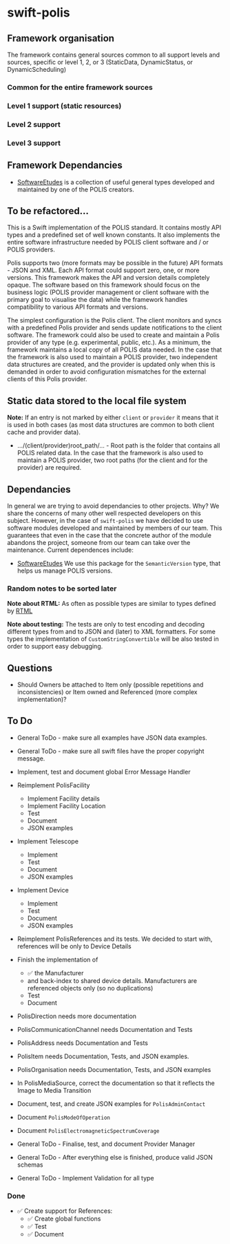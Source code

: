 # swift-polis

## Framework organisation
The framework contains general sources common to all support levels and sources, specific or level 1, 2, or 3 (StaticData, DynamicStatus, or DynamicScheduling)

### Common for the entire framework sources

### Level 1 support (static resources)

### Level 2 support

### Level 3 support

## Framework Dependancies
- [SoftwareEtudes](https://github.com/tuparev/SoftwareEtudes) is a collection of useful general types developed and maintained by one of the POLIS creators.


## To be refactored...

This is a Swift implementation of the POLIS standard. It contains mostly API types and a predefined set of well known constants. It also implements the entire software infrastructure needed by POLIS client software and / or POLIS providers.

Polis supports two (more formats may be possible in the future) API formats - JSON and XML. Each API format could support zero, one, or more versions. This framework makes the API and version details completely opaque. The software based on this framework should focus on the business logic (POLIS provider management or client software with the primary goal to visualise the data) while the framework handles compatibility to various API formats and versions.

The simplest configuration is the Polis client. The client monitors and syncs with a predefined Polis provider and sends update notifications to the client software. The framework could also be used to create and maintain a Polis provider of any type (e.g. experimental, public, etc.). As a minimum, the framework maintains a local copy of all POLIS data needed. In the case that the framework is also used to maintain a POLIS provider, two independent data structures are created, and the provider is updated only when this is demanded in order to avoid configuration mismatches for the external clients of this Polis provider.

## Static data stored to the local file system

**Note:** If an entry is not marked by either `client` or `provider` it means that it is used in both cases (as most data structures are common to both client cache and provider data).

- .../(client/provider)root_path/... - Root path is the folder that contains all POLIS related data. In the case that the framework is also used to maintain a POLIS provider, two root paths (for the client and for the provider) are required.

## Dependancies 
In general we are trying to avoid dependancies to other projects. Why? We share the concerns of many other well respected developers on this subject. However, in the case of `swift-polis` we have decided to use software modules developed and maintained by members of our team. This guarantees that even in the case that the concrete author of the module abandons the project, someone from our team can take over the maintenance.
Current dependences include:
- [SoftwareEtudes](https://github.com/tuparev/SoftwareEtudes)
We use this package for the `SemanticVersion` type, that helps us manage POLIS versions.

### Random notes to be sorted later
**Note about RTML:** As often as possible types are similar to types defined by [RTML](http://www.astro.physik.uni-goettingen.de/~hessman/misc/RTML-3.2b.xsd)

**Note about testing:** The tests are only to test encoding and decoding different types from and to JSON and (later) to XML formatters.  For some types the implementation of `CustomStringConvertible` will be also tested in order to support easy debugging.

## Questions
- Should Owners be attached to Item only (possible repetitions and inconsistencies) or Item owned and Referenced (more complex implementation)?

## To Do
- General ToDo - make sure all examples have JSON data examples.
- General ToDo - make sure all swift files have the proper copyright message.

- Implement, test and document global Error Message Handler
- Reimplement PolisFacility
    - Implement Facility details
    - Implement Facility Location
    - Test
    - Document
    - JSON examples
- Implement Telescope
    - Implement
    - Test
    - Document
    - JSON examples
- Implement Device
    - Implement
    - Test
    - Document
    - JSON examples
- Reimplement PolisReferences and its tests. We decided to start with, references will be only to Device Details
- Finish the implementation of 
    - ✅ the Manufacturer 
    - and back-index to shared device details. Manufacturers are referenced objects only (so no duplications)
    - Test 
    - Document
- PolisDirection needs more documentation
- PolisCommunicationChannel needs Documentation and Tests
- PolisAddress needs Documentation and Tests
- PolisItem needs Documentation, Tests, and JSON examples.
- PolisOrganisation needs Documentation, Tests, and JSON examples
- In PolisMediaSource, correct the documentation so that it reflects the Image to Media Transition 
- Document, test, and create JSON examples for `PolisAdminContact`
- Document `PolisModeOfOperation`
- Document `PolisElectromagneticSpectrumCoverage`

- General ToDo - Finalise, test, and document Provider Manager
- General ToDo - After everything else is finished, produce valid JSON schemas
- General ToDo - Implement Validation for all type

### Done
- ✅ Create support for References:
    - ✅ Create global functions
    - ✅ Test
    - ✅ Document
